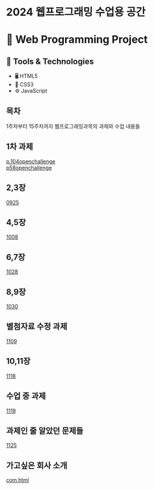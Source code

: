 # 2024 웹프로그래밍 수업용 공간
# 🌟 Web Programming Project
## 🧰 Tools & Technologies
- 🖥️ HTML5
- 🎨 CSS3
- ⚙️ JavaScript

## 목차
1주차부터 15주차까지 웹프로그래밍과목의 과제와 수업 내용들
## 1차 과제
[p.104openchallenge](http://example.com/p.104openchallenge)<br>
[p58openchallenge](http://example.com/p58openchallenge)<br>

## 2,3장
[0925](http://example.com/0925)<br>
## 4,5장
[1008](http://example.com/1008)<br>
## 6,7장
[1028](http://example.com/1028)<br>
## 8,9장
[1030](http://example.com/1030)<br>
## 별첨자료 수정 과제
[1109](http://example.com/1109)<br>
## 10,11장 
[1118](http://example.com/1118)<br>
## 수업 중 과제
[1119](http://example.com/1119)<br>
## 과제인 줄 알았던 문제들
[1125](http://example.com/1125)<br>
## 가고싶은 회사 소개
[com.html](./com.html)
